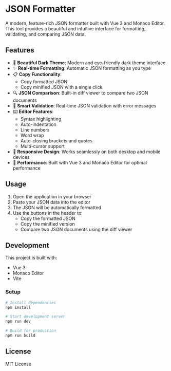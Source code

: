# JSON Formatter

A modern, feature-rich JSON formatter built with Vue 3 and Monaco Editor. This tool provides a beautiful and intuitive interface for formatting, validating, and comparing JSON data.

## Features

- 🎨 **Beautiful Dark Theme**: Modern and eye-friendly dark theme interface
- ✨ **Real-time Formatting**: Automatic JSON formatting as you type
- 📋 **Copy Functionality**: 
  - Copy formatted JSON
  - Copy minified JSON with a single click
- 🔍 **JSON Comparison**: Built-in diff viewer to compare two JSON documents
- 🎯 **Smart Validation**: Real-time JSON validation with error messages
- ⌨️ **Editor Features**:
  - Syntax highlighting
  - Auto-indentation
  - Line numbers
  - Word wrap
  - Auto-closing brackets and quotes
  - Multi-cursor support
- 📱 **Responsive Design**: Works seamlessly on both desktop and mobile devices
- 🚀 **Performance**: Built with Vue 3 and Monaco Editor for optimal performance

## Usage

1. Open the application in your browser
2. Paste your JSON data into the editor
3. The JSON will be automatically formatted
4. Use the buttons in the header to:
   - Copy the formatted JSON
   - Copy the minified version
   - Compare two JSON documents using the diff viewer

## Development

This project is built with:
- Vue 3
- Monaco Editor
- Vite

### Setup

```bash
# Install dependencies
npm install

# Start development server
npm run dev

# Build for production
npm run build
```

## License

MIT License
